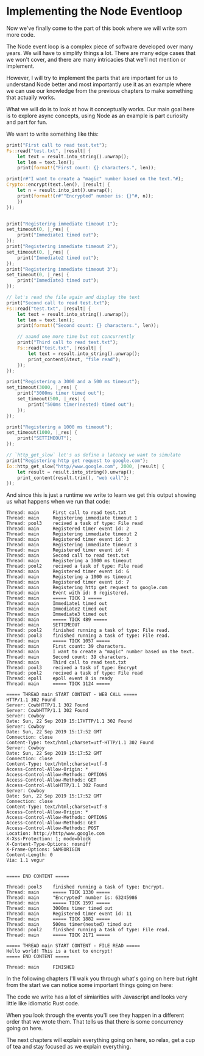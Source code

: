 # Implementing the Node Eventloop

Now we've finally come to the part of this book where we will write som more code.

The Node event loop is a complex piece of software developed over many years. We
will have to simplify things a lot. There are many edge cases that we won't cover,
and there are many intricacies that we'll not mention or implement. 

However, I will try to implement the parts that are important for us to understand Node better and most importantly use it as an example where we can use our knowledge from the previous chapters to make something that actually works.

What we will do is to look at how it conceptually works. Our main goal here is
to explore async concepts, using Node as an example is part curiosity and part
for fun.

We want to write something like this:

```rust
print("First call to read test.txt");
Fs::read("test.txt", |result| {
    let text = result.into_string().unwrap();
    let len = text.len();
    print(format!("First count: {} characters.", len));

print(r#"I want to create a "magic" number based on the text."#);
Crypto::encrypt(text.len(), |result| {
    let n = result.into_int().unwrap();
    print(format!(r#""Encrypted" number is: {}"#, n));
    })
});


print("Registering immediate timeout 1");
set_timeout(0, |_res| {
    print("Immediate1 timed out");
});
print("Registering immediate timeout 2");
set_timeout(0, |_res| {
    print("Immediate2 timed out");
});
print("Registering immediate timeout 3");
set_timeout(0, |_res| {
    print("Immediate3 timed out");
});

// let's read the file again and display the text
print("Second call to read test.txt");
Fs::read("test.txt", |result| {
    let text = result.into_string().unwrap();
    let len = text.len();
    print(format!("Second count: {} characters.", len));

    // aaand one more time but not concurrently
    print("Third call to read test.txt");
    Fs::read("test.txt", |result| {
        let text = result.into_string().unwrap();
        print_content(&text, "file read");
    });
});

print("Registering a 3000 and a 500 ms timeout");
set_timeout(3000, |_res| {
    print("3000ms timer timed out");
    set_timeout(500, |_res| {
        print("500ms timer(nested) timed out");
    });
});

print("Registering a 1000 ms timeout");
set_timeout(1000, |_res| {
    print("SETTIMEOUT");
});

// `http_get_slow` let's us define a latency we want to simulate
print("Registering http get request to google.com");
Io::http_get_slow("http//www.google.com", 2000, |result| {
    let result = result.into_string().unwrap();
    print_content(result.trim(), "web call");
});
```

And since this is just a runtime we write to learn we get this output showing us what happens when we run that code:

```
Thread: main     First call to read test.txt
Thread: main     Registering immediate timeout 1
Thread: pool3    recived a task of type: File read
Thread: main     Registered timer event id: 2
Thread: main     Registering immediate timeout 2
Thread: main     Registered timer event id: 3
Thread: main     Registering immediate timeout 3
Thread: main     Registered timer event id: 4
Thread: main     Second call to read test.txt
Thread: main     Registering a 3000 ms timeout
Thread: pool2    recived a task of type: File read
Thread: main     Registered timer event id: 6
Thread: main     Registering a 1000 ms timeout
Thread: main     Registered timer event id: 7
Thread: main     Registering http get request to google.com
Thread: main     Event with id: 8 registered.
Thread: main     ===== TICK 1 =====
Thread: main     Immediate1 timed out
Thread: main     Immediate2 timed out
Thread: main     Immediate3 timed out
Thread: main     ===== TICK 489 =====
Thread: main     SETTIMEOUT
Thread: pool2    finished running a task of type: File read.
Thread: pool3    finished running a task of type: File read.
Thread: main     ===== TICK 1057 =====
Thread: main     First count: 39 characters.
Thread: main     I want to create a "magic" number based on the text.
Thread: main     Second count: 39 characters.
Thread: main     Third call to read test.txt
Thread: pool3    recived a task of type: Encrypt
Thread: pool2    recived a task of type: File read
Thread: epoll    epoll event 8 is ready
Thread: main     ===== TICK 1124 =====

===== THREAD main START CONTENT - WEB CALL =====
HTTP/1.1 302 Found
Server: CowbHTTP/1.1 302 Found
Server: CowbHTTP/1.1 302 Found
Server: Cowboy
Date: Sun, 22 Sep 2019 15:17HTTP/1.1 302 Found
Server: Cowboy
Date: Sun, 22 Sep 2019 15:17:52 GMT
Connection: close
Content-Type: text/html;charset=utf-HTTP/1.1 302 Found
Server: Cowboy
Date: Sun, 22 Sep 2019 15:17:52 GMT
Connection: close
Content-Type: text/html;charset=utf-8
Access-Control-Allow-Origin: *
Access-Control-Allow-Methods: OPTIONS
Access-Control-Allow-Methods: GET
Access-Control-AlloHTTP/1.1 302 Found
Server: Cowboy
Date: Sun, 22 Sep 2019 15:17:52 GMT
Connection: close
Content-Type: text/html;charset=utf-8
Access-Control-Allow-Origin: *
Access-Control-Allow-Methods: OPTIONS
Access-Control-Allow-Methods: GET
Access-Control-Allow-Methods: POST
Location: http://http/www.google.com
X-Xss-Protection: 1; mode=block
X-Content-Type-Options: nosniff
X-Frame-Options: SAMEORIGIN
Content-Length: 0
Via: 1.1 vegur


===== END CONTENT =====

Thread: pool3    finished running a task of type: Encrypt.
Thread: main     ===== TICK 1330 =====
Thread: main     "Encrypted" number is: 63245986
Thread: main     ===== TICK 1597 =====
Thread: main     3000ms timer timed out
Thread: main     Registered timer event id: 11
Thread: main     ===== TICK 1882 =====
Thread: main     500ms timer(nested) timed out
Thread: pool2    finished running a task of type: File read.
Thread: main     ===== TICK 2171 =====

===== THREAD main START CONTENT - FILE READ =====
Hello world! This is a text to encrypt!
===== END CONTENT =====

Thread: main     FINISHED
```

In the following chapters I'll walk you through what's going on here but right from the start we can notice some important things going on here:

The code we write has a lot of simiarities with Javascript and looks very little like idiomatic Rust code.

When you look through the events you'll see they happen in a different order that we wrote them. That tells us that there is some concurrency going on here.

The next chapters will explain everything going on here, so relax, get a cup of tea and stay focused as we explain everything.